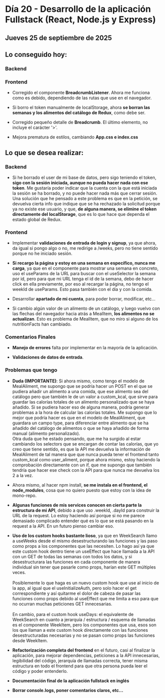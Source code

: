 # Día 20 - Desarrollo de la aplicación Fullstack (React, Node.js y Express)

## Jueves 25 de septiembre de 2025

## Lo conseguido hoy:

### Backend

### Frontend

- Corregido el componente **BreadcrumbListener**. Ahora me funciona como es debido, dependiendo de las rutas que use en el navegador.

- Si borro el token manualmente de localStorage, ahora **se borran las semanas y los alimentos del catálogo de Redux**, como debe ser.

- Corregido pequeño detalle de **Breadcrumb**. El último elemento, no incluye el carácter '>'.

- Mejora prematura de estilos, cambiando **App.css e index.css**

## Lo que se desea realizar:

### Backend

- Si he borrado el user de mi base de datos, pero sigo teniendo el token, **sigo con la sesión iniciada, aunque no pueda hacer nada con ese token**. Me gustaría poder indicar que la cuenta con la que está iniciada la sesión se ha borrado, y no puede hacer nada más que cerrar sesión. Una solución que he pensado a este problema es que en la petición, se devuelva cierta info que indique que se ha rechazado la solicitud porque ya no existe ese usuario, y que, **de alguna manera, se elimine el token directamente del localStorage**, que es lo que hace que dependa el estado global de Redux.

### Frontend

- Implementar **validaciones de entrada de login y signup**, ya que ahora, da igual si pongo algo o no, me redirige a /weeks, pero no tiene sentido porque no he iniciado sesión.

- **Si recargo la página y estoy en una semana en específico, nunca me carga**, ya que en el componente para mostrar una semana en concreto, uso el useParams de la URL para buscar con el useSelector la semana por id, pero para que mi URL tenga el id de la semana, debo de hacer click en ella previamente, por eso al recargar la página, no tengo el weekId de useParams. Esto pasa también con el día y con la comida.

- Desarrollar **apartado de mi cuenta**, para poder borrar, modificar, etc...

- Si cambio algún valor de un alimento de un catálogo, y luego vuelvo con las flechas del navegador hacia atrás a MealItem, **los alimentos no se actualizan**. Esto es problema de MealItem, que no miro si alguno de los nutritionFacts han cambiado.

### Comentarios Finales

- **Manejo de errores** falta por implementar en la mayoría de la aplicación.

- **Validaciones de datos de entrada**.

### Problemas que tengo

- **Duda (IMPORTANTE)**: Si ahora mismo, como tengo el modelo de MealAliment, me supongo que se podría hacer un POST en el que se pudiera añadir un alimento a una comida, que ese alimento sea del catálogo pero que también le de un valor a custom_kcal, que sirve para guardar las calorías totales de un alimento personalizado que se haya añadido. Si se pudiera hacer eso de alguna manera, podría generar problemas a la hora de calcular las calorías totales. Me supongo que lo mejor que podría hacer es que en el modelo de MealAliment, que guardara un campo type, para diferenciar entre alimento que se ha añadido del catálogo de alimentos o que se haya añadido de forma manual (alimento personalizado).<br> Otra duda que he estado pensando, que me ha surgido al estar cambiando los selectors que se encargan de contar las calorías, que yo creo que tiene sentido, es que la API me devuelva la información de MealAliment de tal manera que que nunca pueda tener el frontend tanto custom_kcal como user_aliment, porque ahora mismo, estoy haciendo la comprobación directamente con un if, que me supongo que también tendría que hacer ese check con la API para que nunca me devuelva los 2 a la vez.

- Ahora mismo, al hacer npm install, **se me instala en el frontend, el node_modules**, cosa que no quiero puesto que estoy con la idea de mono-repo.

- **Algunas funciones de mis services conocen en cierta parte la estructura de mi API**, debido a que uso .weekId, .dayId para construir la URL de la request. Lo estoy haciendo así porque si no me parece demasiado complicado entender qué es lo que se está pasando en la request a la API. En un futuro pienso cambiar eso.

- **Uso de los custom hooks bastante lioso**, ya que en WeekSearch llamo a useWeeks desde el mismo desestructurando las funciones y las paso como props a los componentes que las necesiten. Lo hago así ya que este custom hook dentro tiene un useEffect que hace llamada a la API con un GET de todas las semanas con todos los datos, y si desestructurara las funciones en cada componente de manera individual sin tener que pasarle como props, harían este GET múltiples veces.<br><br>Posiblemente lo que haga es un nuevo custom hook que use al inicio de la app, al igual que el useInitializeAuth, pero solo hacer el get correspondiente y así quitarme el dolor de cabeza de pasar las funciones como props debido al useEffect que me limita a eso para que no ocurran muchas peticiones GET innecesarias.<br><br>En cambio, para el custom hook useDays: el equivalente de WeekSearch en cuanto a jerarquía / estructura / esquema de llamadas es el componente WeekItem, pero los componentes que usa, esos son los que llaman a este custom hook directamente con las funciones desestructuradas necesarias y no se pasan como props las funciones desde WeekItem.

- **Refactorización completa del frontend** en el futuro, casi al finalizar la aplicación, para mejorar dependencias, peticiones a la API innecesarias, legibilidad del código, jerarquía de llamadas correcta, tener misma estructura en todo el frontend para que otra persona pueda leer el código y poder entenderlo.

- **Documentación final de la aplicación fullstack en inglés**

- **Borrar console.logs, poner comentarios claros, etc...**
